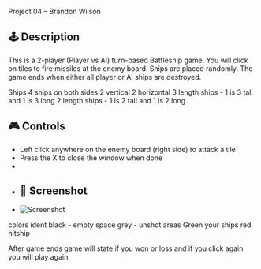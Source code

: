 ﻿Project 04 – Brandon Wilson

## 🕹️ Description

This is a 2-player (Player vs AI) turn-based Battleship game. 
You will click on tiles to fire missiles at the enemy board. 
Ships are placed randomly. 
The game ends when either all player or AI ships are destroyed.

Ships
4 ships on both sides
2 vertical 2 horizontal
3 length ships - 1 is 3 tall and 1 is 3 long
2 length ships - 1 is 2 tall and 1 is 2 long

## 🎮 Controls
- Left click anywhere on the enemy board (right side) to attack a tile
- Press the X to close the window when done
- 
- ## 🧪 Screenshot
- ![Screenshot](screenshot.png)

 colors ident
 black - empty space
 grey - unshot areas
 Green your ships
 red hitship

After game ends game will state if you won or loss and if you click again you will play again. 